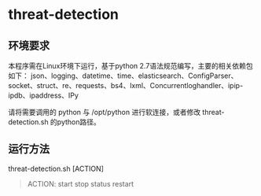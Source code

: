 # threat-detection
## 环境要求
本程序需在Linux环境下运行，基于python 2.7语法规范编写，主要的相关依赖包如下：
json、logging、datetime、time、elasticsearch、ConfigParser、socket、struct、re、requests、bs4、lxml、Concurrentloghandler、ipip-ipdb、ipaddress、IPy

请将需要调用的 python 与 /opt/python 进行软连接，或者修改 threat-detection.sh 的python路径。

## 运行方法
threat-detection.sh [ACTION]  
>ACTION:  start  stop  status  restart  



